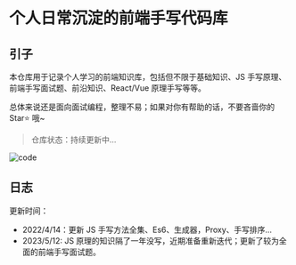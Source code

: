 # 个人日常沉淀的前端手写代码库

## 引子

本仓库用于记录个人学习的前端知识库，包括但不限于基础知识、JS 手写原理、前端手写面试题、前沿知识、React/Vue 原理手写等等。

总体来说还是面向面试编程，整理不易；如果对你有帮助的话，不要吝啬你的 Star⭐ 哦~

> 仓库状态：持续更新中...

<img align="center" src="https://media0.giphy.com/media/v1.Y2lkPTc5MGI3NjExY2Q4Yzg1MGMxMjk5NWQxYmZjZjgyZmE4OWQ2OWZkMjA1ODhlZGEzZSZlcD12MV9pbnRlcm5hbF9naWZzX2dpZklkJmN0PWc/4H3Ii5eLChYul9p7NL/giphy.gif" alt="code" />

## 日志

更新时间：

-   2022/4/14：更新 JS 手写方法全集、Es6、生成器，Proxy、手写排序...
-   2023/5/12: JS 原理的知识隔了一年没写，近期准备重新迭代；更新了较为全面的前端手写面试题。
